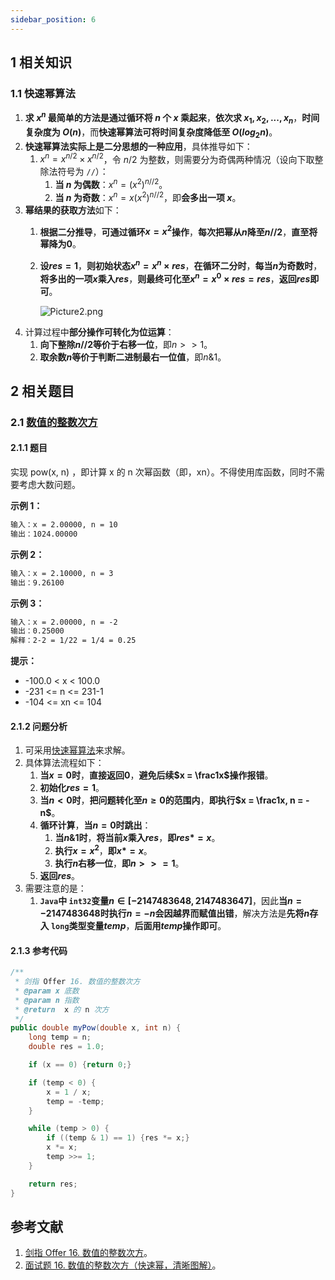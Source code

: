 ```yaml
---
sidebar_position: 6
---
```


## 1 相关知识

### 1.1 快速幂算法

1. **求 $x^n$ 最简单的方法是通过循环将 $n$ 个 $x$ 乘起来**，**依次求 $x_1, x_2,..., x_n$**，**时间复杂度为 $O(n)$**，而**快速幂算法可将时间复杂度降低至 $O(log_2n)$**。
2. **快速幂算法实际上是二分思想的一种应用**，具体推导如下：
   1. $x^n = x^{n / 2} \times x^{n / 2}$，令 $n / 2$ 为整数，则需要分为奇偶两种情况（设向下取整除法符号为 `//`）：
      1. **当 $n$ 为偶数**：$x^n = (x^2)^{n // 2}$。
      2. **当 $n$ 为奇数**：$x^n = x(x^2)^{n // 2}$，即**会多出一项 $x$**。
3. **幂结果的获取方法**如下：
   1. **根据二分推导**，**可通过循环$x = x^2$操作**，**每次把幂从$n$降至$n // 2$**，**直至将幂降为0**。
   2. **设$res = 1$**，**则初始状态$x^n = x^n \times res$**，**在循环二分时**，**每当$n$为奇数时**，**将多出的一项$x$乘入$res$**，**则最终可化至$x^n = x^0 \times res = res$**，**返回$res$即可**。

      ![Picture2.png](https://ricear.com/media/202202/2022-02-08_1930410.5592932205133178.png)
4. 计算过程中**部分操作可转化为位运算**：
   1. **向下整除$n // 2$等价于右移一位**，即$n >> 1$。
   2. **取余数$n % 2$等价于判断二进制最右一位值**，即$n \& 1$。

## 2 相关题目

### 2.1 [数值的整数次方](https://leetcode-cn.com/problems/shu-zhi-de-zheng-shu-ci-fang-lcof)

#### 2.1.1 题目

实现 pow(x, n) ，即计算 x 的 n 次幂函数（即，xn）。不得使用库函数，同时不需要考虑大数问题。

**示例 1：**

```txt
输入：x = 2.00000, n = 10
输出：1024.00000
```

**示例 2：**

```txt
输入：x = 2.10000, n = 3
输出：9.26100
```

**示例 3：**

```txt
输入：x = 2.00000, n = -2
输出：0.25000
解释：2-2 = 1/22 = 1/4 = 0.25
```

**提示：**

* -100.0 < x < 100.0
* -231 <= n <= 231-1
* -104 <= xn <= 104

#### 2.1.2 问题分析

1. 可采用[快速幂算法](#1-1-快速幂算法)来求解。
2. 具体算法流程如下：
   1. **当$x = 0$时**，**直接返回0**，**避免后续$x = \frac1x$操作报错**。
   2. **初始化$res = 1$**。
   3. **当$n \lt 0$时**，**把问题转化至$n \ge 0$的范围内**，**即执行$x = \frac1x, n = -n$**。
   4. **循环计算**，**当$n = 0$时跳出**：
      1. **当$n \& 1$时**，**将当前$x$乘入$res$**，**即$res *= x$**。
      2. **执行$x = x^2$**，**即$x *= x$**。
      3. **执行$n$右移一位**，**即$n >>= 1$**。
   5. **返回$res$**。
3. 需要注意的是：
   1. **`Java`中 `int32`变量$n \in [-2147483648, 2147483647]$**，因此**当$n = -2147483648$时执行$n = -n$会因越界而赋值出错**，解决方法是**先将$n$存入 `long`类型变量$temp$**，**后面用$temp$操作即可**。

#### 2.1.3 参考代码

```java
/**
 * 剑指 Offer 16. 数值的整数次方
 * @param x 底数
 * @param n 指数
 * @return  x 的 n 次方
 */
public double myPow(double x, int n) {
    long temp = n;
    double res = 1.0;

    if (x == 0) {return 0;}

    if (temp < 0) {
        x = 1 / x;
        temp = -temp;
    }

    while (temp > 0) {
        if ((temp & 1) == 1) {res *= x;}
        x *= x;
        temp >>= 1;
    }

    return res;
}
```

## 参考文献

1. [剑指 Offer 16. 数值的整数次方](https://leetcode-cn.com/problems/shu-zhi-de-zheng-shu-ci-fang-lcof)。
2. [面试题 16. 数值的整数次方（快速幂，清晰图解）](https://leetcode-cn.com/problems/shu-zhi-de-zheng-shu-ci-fang-lcof/solution/mian-shi-ti-16-shu-zhi-de-zheng-shu-ci-fang-kuai-s)。
